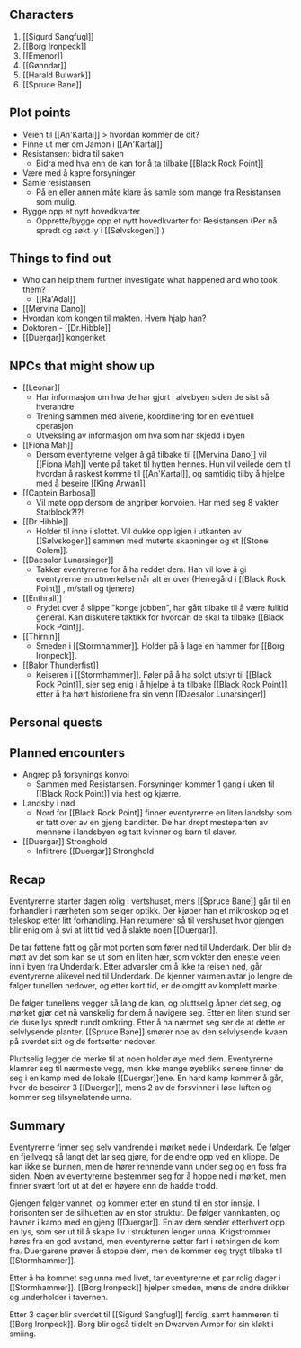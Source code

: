 ## Characters
1. [[Sigurd Sangfugl]] 
2. [[Borg Ironpeck]] 
3. [[Emenor]] 
4. [[Gønndar]] 
5. [[Harald Bulwark]] 
6. [[Spruce Bane]]

## Plot points
- Veien til [[An'Kartal]] > hvordan kommer de dit? 
- Finne ut mer om Jamon i [[An'Kartal]]
- Resistansen: bidra til saken
	- Bidra med hva enn de kan for å ta tilbake [[Black Rock Point]] 
- Være med å kapre forsyninger
- Samle resistansen 
	- På en eller annen måte klare ås samle som mange fra Resistansen som mulig.
- Bygge opp et nytt hovedkvarter
	- Opprette/bygge opp et nytt hovedkvarter for Resistansen (Per nå spredt og søkt ly i [[Sølvskogen]] )


## Things to find out
- Who can help them further investigate what happened and who took them?
  - [[Ra'Adal]] 
- [[Mervina Dano]]
- Hvordan kom kongen til makten. Hvem hjalp han?
- Doktoren - [[Dr.Hibble]] 
- [[Duergar]] kongeriket

## NPCs that might show up
- [[Leonar]]
	- Har informasjon om hva de har gjort i alvebyen siden de sist så hverandre
	- Trening sammen med alvene, koordinering for en eventuell operasjon
	- Utveksling av informasjon om hva som har skjedd i byen
- [[Fiona Mah]]
	- Dersom eventyrerne velger å gå tilbake til [[Mervina Dano]] vil [[Fiona Mah]] vente på taket til hytten hennes. Hun vil veilede dem til hvordan  å raskest komme til [[An'Kartal]], og samtidig tilby å hjelpe med å beseire [[King Arwan]] 
- [[Captein Barbosa]] 
	- Vil møte opp dersom de angriper konvoien. Har med seg 8 vakter. Statblock?!?!
- [[Dr.Hibble]] 
	- Holder til inne i slottet. Vil dukke opp igjen i utkanten av [[Sølvskogen]] sammen med muterte skapninger og et [[Stone Golem]].
- [[Daesalor Lunarsinger]] 
	- Takker eventyrerne for å ha reddet dem. Han vil love å gi eventyrerne en utmerkelse når alt er over (Herregård i [[Black Rock Point]] , m/stall og tjenere)
- [[Enthrall]] 
	- Frydet over å slippe "konge jobben", har gått tilbake til å være fulltid general. Kan diskutere taktikk for hvordan de skal ta tilbake [[Black Rock Point]].
- [[Thirnin]]  
	- Smeden i [[Stormhammer]]. Holder på å lage en hammer for [[Borg Ironpeck]].
- [[Balor Thunderfist]] 
	- Keiseren i [[Stormhammer]]. Føler på å ha solgt utstyr til [[Black Rock Point]], sier seg enig i å hjelpe å ta tilbake [[Black Rock Point]] etter å ha hørt historiene fra sin venn [[Daesalor Lunarsinger]] 
## Personal quests


## Planned encounters
- Angrep på forsynings konvoi
	- Sammen med Resistansen. Forsyninger kommer 1 gang i uken til [[Black Rock Point]] via hest og kjærre.
- Landsby i nød
	- Nord for [[Black Rock Point]] finner eventyrerne en liten landsby som er tatt over av en gjeng banditter. De har drept mesteparten av mennene i landsbyen og tatt kvinner og barn til slaver.
- [[Duergar]] Stronghold
	- Infiltrere [[Duergar]] Stronghold



## Recap 

Eventyrerne starter dagen rolig i vertshuset, mens [[Spruce Bane]] går til en forhandler i nærheten som selger optikk. Der kjøper han et mikroskop og et teleskop etter litt forhandling. Han returnerer så til vershuset hvor gjengen blir enig om å svi at litt tid ved å slakte noen [[Duergar]].

De tar føttene fatt og går mot porten som fører ned til Underdark. Der blir de møtt av det som kan se ut som en liten hær, som vokter den eneste veien inn i byen fra Underdark. Etter advarsler om å ikke ta reisen ned, går eventyrerne alikevel ned til Underdark. De kjenner varmen avtar jo lengre de følger tunellen nedover, og etter kort tid, er de omgitt av komplett mørke. 

De følger tunellens vegger så lang de kan, og pluttselig åpner det seg, og mørket gjør det nå vanskelig for dem å navigere seg. Etter en liten stund ser de duse lys spredt rundt omkring. Etter å ha nærmet seg ser de at dette er selvlysende planter. [[Spruce Bane]] smører noe av den selvlysende kvaen på sverdet sitt og de fortsetter nedover.

Pluttselig legger de merke til at noen holder øye med dem. Eventyrerne klamrer seg til nærmeste vegg, men ikke mange øyeblikk senere finner de seg i en kamp med de lokale [[Duergar]]ene. En hard kamp kommer å går, hvor de beseirer 3 [[Duergar]], mens 2 av de forsvinner i løse luften og kommer seg tilsynelatende unna. 

## Summary 

Eventyrerne finner seg selv vandrende i mørket nede i Underdark. De følger en fjellvegg så langt det lar seg gjøre, for de endre opp ved en klippe. De kan ikke se bunnen, men de hører rennende vann under seg og en foss fra siden. Noen av eventyrerne bestemmer seg for å hoppe ned i mørket, men finner svært fort ut at det er høyere enn de hadde trodd.

Gjengen følger vannet, og kommer etter en stund til en stor innsjø. I horisonten ser de silhuetten av en stor struktur. De følger vannkanten, og havner i kamp med en gjeng [[Duergar]]. En av dem sender etterhvert opp en lys, som ser ut til å skape liv i strukturen lenger unna. Krigstrommer høres fra en god avstand, men eventyrerne setter fart i retningen de kom fra. Duergarene prøver å stoppe dem, men de kommer seg trygt tilbake til [[Stormhammer]].

Etter å ha kommet seg unna med livet, tar eventyrerne et par rolig dager i [[Stormhammer]]. [[Borg Ironpeck]] hjelper smeden, mens de andre drikker og underholder i tavernen. 

Etter 3 dager blir sverdet til [[Sigurd Sangfugl]] ferdig, samt hammeren til [[Borg Ironpeck]]. Borg blir også tildelt en Dwarven Armor for sin kløkt i smiing. 